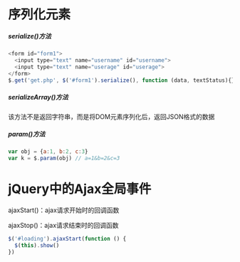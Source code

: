 # 序列化元素

##### serialize()方法

```javascript
<form id="form1">
  <input type="text" name="username" id="username">
  <input type="text" name="userage" id="userage">
</form>
$.get('get.php', $('#form1').serialize(), function (data, textStatus){})
```

##### serializeArray()方法

该方法不是返回字符串，而是将DOM元素序列化后，返回JSON格式的数据

##### param()方法

```javascript
var obj = {a:1, b:2, c:3}
var k = $.param(obj) // a=1&b=2&c=3
```



# jQuery中的Ajax全局事件

ajaxStart()：ajax请求开始时的回调函数

ajaxStop()：ajax请求结束时的回调函数

```javascript
$('#loading').ajaxStart(function () {
  $(this).show()
})
```

